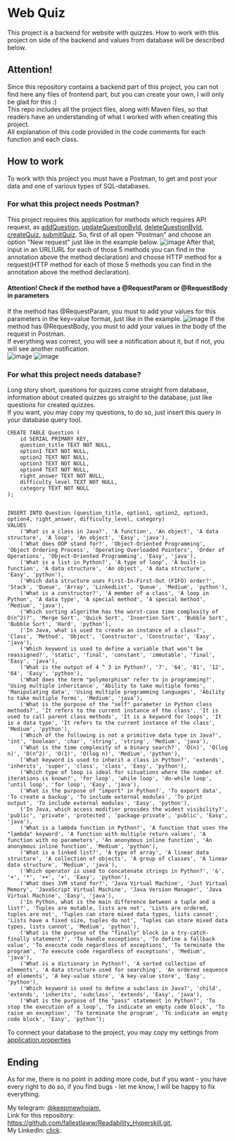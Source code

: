 # Web Quiz

This project is a backend for website with quizzes. How to work with this project on side of the backend and values from database will be described below. 

## Attention!
Since this repository contains a backend part of this project, you can not find here any files of frontend part, but you can create your own, I will only be glad for this :)  
This repo includes all the project files, along with Maven files, so that readers have an understanding of what I worked with when creating this project.    
All explanation of this code provided in the code comments for each function and each class. 

## How to work 
To work with this project you must have a Postman, to get and post your data and one of various types of SQL-databases.

### For what this project needs Postman?
This project requires this application for methods which requires API request, as [addQuestion](https://github.com/fallestlaww/WebQuizApplication/blob/main/src/main/java/com/projects/quizapplication/controller/QuestionController.java#L47),
[updateQuestionById](https://github.com/fallestlaww/WebQuizApplication/blob/main/src/main/java/com/projects/quizapplication/controller/QuestionController.java#L59),
[deleteQuestionById](https://github.com/fallestlaww/WebQuizApplication/blob/main/src/main/java/com/projects/quizapplication/controller/QuestionController.java#L70),
[createQuiz](https://github.com/fallestlaww/WebQuizApplication/blob/main/src/main/java/com/projects/quizapplication/controller/QuizController.java#L30),
[submitQuiz](https://github.com/fallestlaww/WebQuizApplication/blob/main/src/main/java/com/projects/quizapplication/controller/QuizController.java#L53).
So, first of all open "Postman" and choose an option "New request" just like in the example below.
![image](https://github.com/user-attachments/assets/f0f2c871-bee2-44d3-ae4e-24fccb4cfcd5)
After that, input in an URL(URL for each of those 5 methods you can find in the annotation above the method declaration) and choose HTTP method for a request(HTTP method for each of those 5 methods you can find in the annotation above the method declaration).
#### Attention! Check if the method have a @RequestParam or @RequestBody in parameters
If the method has @RequestParam, you must to add your values for this parameters in the key=value format, just like in the example.
![image](https://github.com/user-attachments/assets/385480dd-e905-4afe-bde9-7bc9258d0529)
If the method has @RequestBody, you must to add your values in the body of the request in Postman.    
If everything was correct, you will see a notification about it, but if not, you will see another notification.    
![image](https://github.com/user-attachments/assets/af73a49e-e4df-4bfa-a7ed-bc7028e87fc6)
![image](https://github.com/user-attachments/assets/7da3b25f-9840-4ee7-86f7-d76ed0cde229)

### For what this project needs database?
Long story short, questions for quizzes come straight from database, information about created quizzes go straight to the database, just like questions for created quizzes.  
If you want, you may copy my questions, to do so, just insert this query in your database query tool.
``` 
CREATE TABLE Question (
    id SERIAL PRIMARY KEY,
    question_title TEXT NOT NULL,
    option1 TEXT NOT NULL,
    option2 TEXT NOT NULL,
    option3 TEXT NOT NULL,
    option4 TEXT NOT NULL,
    right_answer TEXT NOT NULL,
    difficulty_level TEXT NOT NULL,
    category TEXT NOT NULL
);


INSERT INTO Question (question_title, option1, option2, option3, option4, right_answer, difficulty_level, category)
VALUES
    ('What is a class in Java?', 'A function', 'An object', 'A data structure', 'A loop', 'An object', 'Easy', 'java'),
    ('What does OOP stand for?', 'Object-Oriented Programming', 'Object Ordering Process', 'Operating Overloaded Pointers', 'Order of Operations', 'Object-Oriented Programming', 'Easy', 'java'),
    ('What is a list in Python?', 'A type of loop', 'A built-in function', 'A data structure', 'An object', 'A data structure', 'Easy', 'python'),
    ('Which data structure uses First-In-First-Out (FIFO) order?', 'Stack', 'Queue', 'Array', 'LinkedList', 'Queue', 'Medium', 'python'),
    ('What is a constructor?', 'A member of a class', 'A loop in Python', 'A data type', 'A special method', 'A special method', 'Medium', 'java'),
    ('Which sorting algorithm has the worst-case time complexity of O(n^2)?', 'Merge Sort', 'Quick Sort', 'Insertion Sort', 'Bubble Sort', 'Bubble Sort', 'Hard', 'python'),
    ('In Java, what is used to create an instance of a class?', 'Class', 'Method', 'Object', 'Constructor', 'Constructor', 'Easy', 'java'),
    ('Which keyword is used to define a variable that won’t be reassigned?', 'static', 'final', 'constant', 'immutable', 'final', 'Easy', 'java'),
    ('What is the output of 4 ^ 3 in Python?', '7', '64', '81', '12', '64', 'Easy', 'python'),
    ('What does the term "polymorphism" refer to in programming?', 'Using multiple inheritance', 'Ability to take multiple forms', 'Manipulating data', 'Using multiple programming languages', 'Ability to take multiple forms', 'Medium', 'java'),
    ('What is the purpose of the "self" parameter in Python class methods?', 'It refers to the current instance of the class', 'It is used to call parent class methods', 'It is a keyword for loops', 'It is a data type', 'It refers to the current instance of the class', 'Medium', 'python'),
    ('Which of the following is not a primitive data type in Java?', 'int', 'boolean', 'char', 'string', 'string', 'Medium', 'java'),
    ('What is the time complexity of a binary search?', 'O(n)', 'O(log n)', 'O(n^2)', 'O(1)', 'O(log n)', 'Medium', 'python'),
    ('What keyword is used to inherit a class in Python?', 'extends', 'inherits', 'super', 'class', 'class', 'Easy', 'python'),
    ('Which type of loop is ideal for situations where the number of iterations is known?', 'for loop', 'while loop', 'do-while loop', 'until loop', 'for loop', 'Easy', 'java'),
    ('What is the purpose of "import" in Python?', 'To export data', 'To create a backup', 'To include external modules', 'To print output', 'To include external modules', 'Easy', 'python'),
    ('In Java, which access modifier provides the widest visibility?', 'public', 'private', 'protected', 'package-private', 'public', 'Easy', 'java'),
    ('What is a lambda function in Python?', 'A function that uses the "lambda" keyword', 'A function with multiple return values', 'A function with no parameters', 'An anonymous inline function', 'An anonymous inline function', 'Medium', 'python'),
    ('What is a linked list?', 'A type of array', 'A linear data structure', 'A collection of objects', 'A group of classes', 'A linear data structure', 'Medium', 'java'),
    ('Which operator is used to concatenate strings in Python?', '&', '+', '*', '++', '+', 'Easy', 'python'),
    ('What does JVM stand for?', 'Java Virtual Machine', 'Just Virtual Memory', 'JavaScript Virtual Machine', 'Java Version Manager', 'Java Virtual Machine', 'Easy', 'java'),
    ('In Python, what is the main difference between a tuple and a list?', 'Tuples are mutable, lists are not', 'Lists are ordered, tuples are not', 'Tuples can store mixed data types, lists cannot', 'Lists have a fixed size, tuples do not', 'Tuples can store mixed data types, lists cannot', 'Medium', 'python'),
    ('What is the purpose of the "finally" block in a try-catch-finally statement?', 'To handle exceptions', 'To define a fallback value', 'To execute code regardless of exceptions', 'To terminate the program', 'To execute code regardless of exceptions', 'Medium', 'java'),
    ('What is a dictionary in Python?', 'A sorted collection of elements', 'A data structure used for searching', 'An ordered sequence of elements', 'A key-value store', 'A key-value store', 'Easy', 'python'),
    ('Which keyword is used to define a subclass in Java?', 'child', 'extends', 'inherits', 'subclass', 'extends', 'Easy', 'java'),
    ('What is the purpose of the "pass" statement in Python?', 'To stop the execution of a loop', 'To indicate an empty code block', 'To raise an exception', 'To terminate the program', 'To indicate an empty code block', 'Easy', 'python');
```
To connect your database to the project, you may copy my settings from [application.properties](https://github.com/fallestlaww/WebQuizApplication/blob/main/src/main/resources/application.properties)
## Ending

As for me, there is no point in adding more code, but if you want - you have every right to do so, if you find bugs - let me know, I will be happy to fix everything.  

My telegram: [@keepmewhoiam](https://t.me/keepmewhoiam),    
Link for this repository: https://github.com/fallestlaww/Readability_Hyperskill.git,      
My LinkedIn: [click](https://www.linkedin.com/in/pavlo-svitenko-a167152bb/).    

